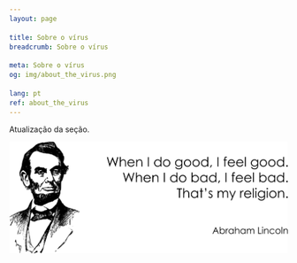 ```yaml
---
layout: page

title: Sobre o vírus
breadcrumb: Sobre o vírus

meta: Sobre o vírus
og: img/about_the_virus.png

lang: pt
ref: about_the_virus
---
```


Atualização da seção.  

<a data-fancybox="gallery" href="/img/about_the_virus/Lincoln.png"><img src="/img/about_the_virus/Lincoln.png" alt=""></a>
